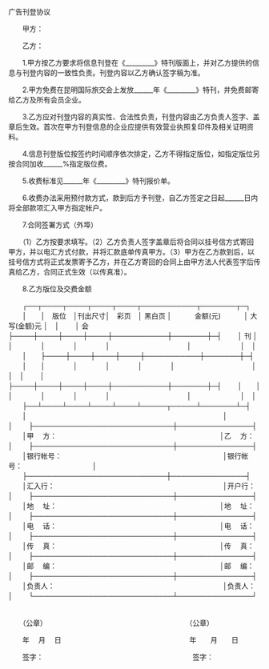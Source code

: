 



广告刊登协议



 

　　甲方：

　　乙方：

　　1.甲方按乙方要求将信息刊登在《_________》特刊版面上，并对乙方提供的信息与刊登内容的一致性负责。刊登内容以乙方确认签字稿为准。

　　2.甲方免费在昆明国际旅交会上发放______年《_________》特刊，并免费邮寄给乙方及所有会员企业。

　　3.乙方应对刊登内容的真实性、合法性负责，刊登内容由乙方负责人签字、盖章后生效。首次在甲方刊登信息的企业应提供有效营业执照复印件及相关证明资料。

　　4.信息刊登版位按签约时间顺序依次排定，乙方不得指定版位，如指定版位另按合同加收______%指定版位费。

　　5.收费标准见______年《_________》特刊报价单。

　　6.收费办法采用预付款方式，款到后方予刊登，自乙方签定之日起______日内将全部款项汇入甲方指定帐户。

　　7.合同签署方式（外埠）

　　（1）乙方按要求填写。（2）乙方负责人签字盖章后将合同以挂号信方式寄回甲方，并以电汇方式付款，并将汇款底单传真甲方。（3）甲方在乙方款到后，以挂号信方式将正式发票寄予乙方，并在乙方寄回的合同上由甲方法人代表签字后传真给乙方，合同正式生效（以传真准）。

　　8.乙方版位及交费金额


　　┌──┬────┬────┬────┬────┬───────────┬───────┬─┐
　　│　　│　版位　│刊出尺寸│　彩页　│ 黑白页 │　　　 金额(元)　　　 │ 大写(金额)元 │　│
　　│ 会 ├────┼────┼────┼────┼───────────┼───────┼─┤
　　│ 刊 │　　　　│　　　　│　　　　│　　　　│　　　　　　　　　　　│　　　　　　　│　│
　　│　　├────┼────┼────┼────┼───────────┼───────┼─┤
　　│　　│　　　　│　　　　│　　　　│　　　　│　　　　　　　　　　　│　　　　　　　│　│
　　│　　├────┼────┼────┼────┼───────────┼───────┼─┤
　　│　　│　　　　│　　　　│　　　　│　　　　│　　　　　　　　　　　│　　　　　　　│　│
　　├──┴────┴────┴────┴────┴─────┬─────┴───────┴─┤
　　│　　　　　　　　　　　　　　　　　　　　　　　　　　　　│　　　　　　　　　　　　　　　│
　　├────────────────────────────┼───────────────┤
　　│甲　 方：　　　　　　　　　　　　　　　　　　　　　　　 │乙　 方：　　　　　　　　　　 │
　　├────────────────────────────┼───────────────┤
　　│银行帐号：　　　　　　　　　　　　　　　　　　　　　　　│银行帐号：　　　　　　　　　　│
　　├────────────────────────────┼───────────────┤
　　│汇入行：　　　　　　　　　　　　　　　　　　　　　　　　│开户行：　　　　　　　　　　　│
　　├────────────────────────────┼───────────────┤
　　│地　 址：　　　　　　　　　　　　　　　　　　　　　　　 │地　 址：　　　　　　　　　　 │
　　├────────────────────────────┼───────────────┤
　　│电　 话：　　　　　　　　　　　　　　　　　　　　　　　 │电　 话：　　　　　　　　　　 │
　　├────────────────────────────┼───────────────┤
　　│传　 真：　　　　　　　　　　　　　　　　　　　　　　　 │传　 真：　　　　　　　　　　 │
　　├────────────────────────────┼───────────────┤
　　│邮　 编：　　　　　　　　　　　　　　　　　　　　　　　 │邮　 编：　　　　　　　　　　 │
　　├────────────────────────────┼───────────────┤
　　│负责人：　　　　　　　　　　　　　　　　　　　　　　　　│负责人：　　　　　　　　　　　│
　　└────────────────────────────┴───────────────┘
　　


　　（公章）　　　　　　　　　　　　　　　　　　　　 （公章）　　

　　年　 月　 日　　　　　　　　　　　　　　　　　　 年　　月　　日

　　签字：　　　　　　　　　　　　　　　　　　　　　 签字：

　　